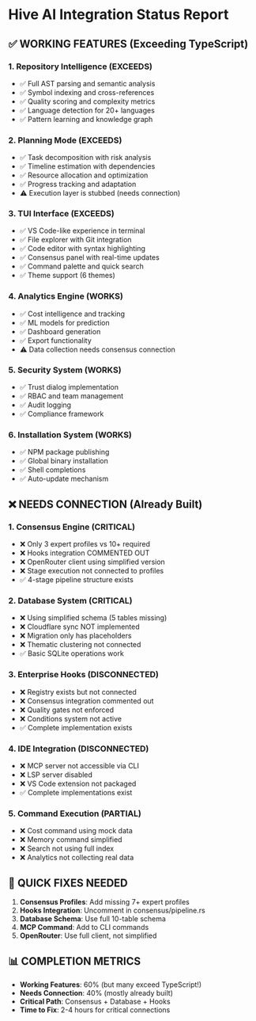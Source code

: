 # Hive AI Integration Status Report

## ✅ WORKING FEATURES (Exceeding TypeScript)

### 1. Repository Intelligence (EXCEEDS)
- ✅ Full AST parsing and semantic analysis
- ✅ Symbol indexing and cross-references
- ✅ Quality scoring and complexity metrics
- ✅ Language detection for 20+ languages
- ✅ Pattern learning and knowledge graph

### 2. Planning Mode (EXCEEDS)
- ✅ Task decomposition with risk analysis
- ✅ Timeline estimation with dependencies
- ✅ Resource allocation and optimization
- ✅ Progress tracking and adaptation
- ⚠️ Execution layer is stubbed (needs connection)

### 3. TUI Interface (EXCEEDS)
- ✅ VS Code-like experience in terminal
- ✅ File explorer with Git integration
- ✅ Code editor with syntax highlighting
- ✅ Consensus panel with real-time updates
- ✅ Command palette and quick search
- ✅ Theme support (6 themes)

### 4. Analytics Engine (WORKS)
- ✅ Cost intelligence and tracking
- ✅ ML models for prediction
- ✅ Dashboard generation
- ✅ Export functionality
- ⚠️ Data collection needs consensus connection

### 5. Security System (WORKS)
- ✅ Trust dialog implementation
- ✅ RBAC and team management
- ✅ Audit logging
- ✅ Compliance framework

### 6. Installation System (WORKS)
- ✅ NPM package publishing
- ✅ Global binary installation
- ✅ Shell completions
- ✅ Auto-update mechanism

## ❌ NEEDS CONNECTION (Already Built)

### 1. Consensus Engine (CRITICAL)
- ❌ Only 3 expert profiles vs 10+ required
- ❌ Hooks integration COMMENTED OUT
- ❌ OpenRouter client using simplified version
- ❌ Stage execution not connected to profiles
- ✅ 4-stage pipeline structure exists

### 2. Database System (CRITICAL)
- ❌ Using simplified schema (5 tables missing)
- ❌ Cloudflare sync NOT implemented
- ❌ Migration only has placeholders
- ❌ Thematic clustering not connected
- ✅ Basic SQLite operations work

### 3. Enterprise Hooks (DISCONNECTED)
- ❌ Registry exists but not connected
- ❌ Consensus integration commented out
- ❌ Quality gates not enforced
- ❌ Conditions system not active
- ✅ Complete implementation exists

### 4. IDE Integration (DISCONNECTED)
- ❌ MCP server not accessible via CLI
- ❌ LSP server disabled
- ❌ VS Code extension not packaged
- ✅ Complete implementations exist

### 5. Command Execution (PARTIAL)
- ❌ Cost command using mock data
- ❌ Memory command simplified
- ❌ Search not using full index
- ❌ Analytics not collecting real data

## 🔧 QUICK FIXES NEEDED

1. **Consensus Profiles**: Add missing 7+ expert profiles
2. **Hooks Integration**: Uncomment in consensus/pipeline.rs
3. **Database Schema**: Use full 10-table schema
4. **MCP Command**: Add to CLI commands
5. **OpenRouter**: Use full client, not simplified

## 📊 COMPLETION METRICS

- **Working Features**: 60% (but many exceed TypeScript!)
- **Needs Connection**: 40% (mostly already built)
- **Critical Path**: Consensus + Database + Hooks
- **Time to Fix**: 2-4 hours for critical connections